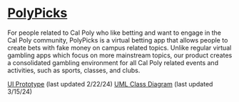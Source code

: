 # [PolyPicks](https://orange-sky-03c89531e.5.azurestaticapps.net/)

For people related to Cal Poly who like betting and want to engage in the Cal Poly community, PolyPicks is a virtual betting app that allows people to create bets with fake money on campus related topics. Unlike regular virtual gambling apps which focus on more mainstream topics, our product creates a consolidated gambling environment for all Cal Poly related events and activities, such as sports, classes, and clubs.

[UI Prototype](https://www.figma.com/file/nyqFiB0Ol0SHSbyNZR9DpW/Main-app?type=design&node-id=0%3A1&mode=design&t=AIoxeM1mcSafvNH7-1) (last updated 2/22/24)
[UML Class Diagram](https://github.com/EmuMan/stay-soft/wiki/UML-Class-Diagram) (last updated 3/15/24)